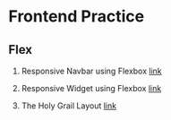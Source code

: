 # Frontend Practice

## Flex

1. Responsive Navbar using Flexbox [link](https://carpenter42.github.io/frontend-practice/responsive-navbar/index.html "Responsive Navbar")

2. Responsive Widget using Flexbox [link](https://carpenter42.github.io/frontend-practice/responsive-widget/index.html "Responsive Widget")

3. The Holy Grail Layout [link](https://carpenter42.github.io/frontend-practice/responsive-holy-grail-layout/index.html "The Holy Grail Layout")

